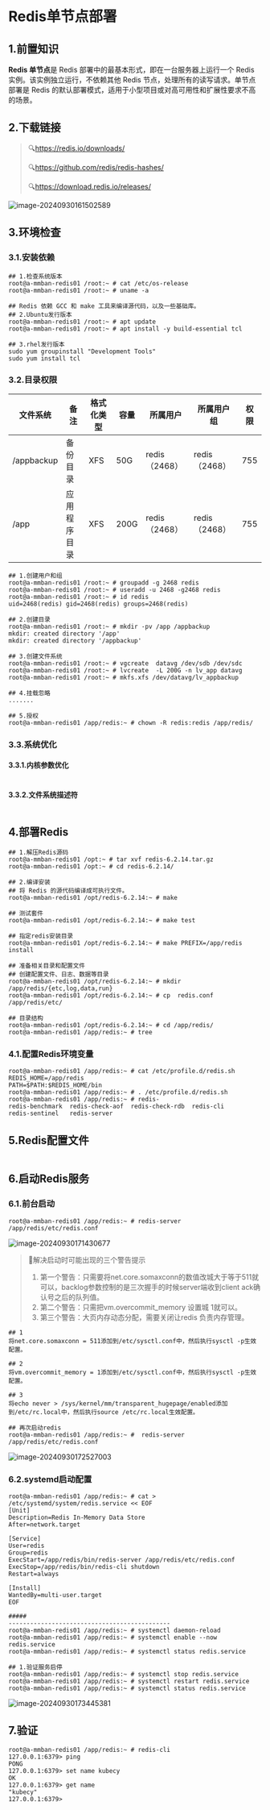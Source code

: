 # Redis单节点部署

## 1.前置知识

**Redis 单节点**是 Redis 部署中的最基本形式，即在一台服务器上运行一个 Redis 实例。该实例独立运行，不依赖其他 Redis 节点，处理所有的读写请求。单节点部署是 Redis 的默认部署模式，适用于小型项目或对高可用性和扩展性要求不高的场景。

## 2.下载链接

> :mag:https://redis.io/downloads/
>
> :mag:https://github.com/redis/redis-hashes/
>
> :mag:https://download.redis.io/releases/

![image-20240930161502589](./000.picture/image-20240930161502589.png)

## 3.环境检查

### 3.1.安装依赖

~~~shell
## 1.检查系统版本
root@a-mmban-redis01 /root:~ # cat /etc/os-release
root@a-mmban-redis01 /root:~ # uname -a

## Redis 依赖 GCC 和 make 工具来编译源代码，以及一些基础库。
## 2.Ubuntu发行版本
root@a-mmban-redis01 /root:~ # apt update
root@a-mmban-redis01 /root:~ # apt install -y build-essential tcl

## 3.rhel发行版本
sudo yum groupinstall "Development Tools"
sudo yum install tcl
~~~

### 3.2.目录权限

| 文件系统   | 备注         | 格式化类型 | 容量 | 所属用户      | 所属用户组    | 权限 |
| ---------- | ------------ | ---------- | ---- | ------------- | ------------- | ---- |
| /appbackup | 备份目录     | XFS        | 50G  | redis（2468） | redis（2468） | 755  |
| /app       | 应用程序目录 | XFS        | 200G | redis（2468） | redis（2468） | 755  |

~~~shell
## 1.创建用户和组
root@a-mmban-redis01 /root:~ # groupadd -g 2468 redis
root@a-mmban-redis01 /root:~ # useradd -u 2468 -g2468 redis
root@a-mmban-redis01 /root:~ # id redis 
uid=2468(redis) gid=2468(redis) groups=2468(redis)

## 2.创建目录
root@a-mmban-redis01 /root:~ # mkdir -pv /app /appbackup
mkdir: created directory '/app'
mkdir: created directory '/appbackup'

## 3.创建文件系统
root@a-mmban-redis01 /root:~ # vgcreate  datavg /dev/sdb /dev/sdc
root@a-mmban-redis01 /root:~ # lvcreate  -L 200G -n lv_app datavg 
root@a-mmban-redis01 /root:~ # mkfs.xfs /dev/datavg/lv_appbackup

## 4.挂载忽略
.......

## 5.授权
root@a-mmban-redis01 /app/redis:~ # chown -R redis:redis /app/redis/ 
~~~

### 3.3.系统优化

#### 3.3.1.内核参数优化

~~~shelll

~~~

#### 3.3.2.文件系统描述符

~~~shell
~~~

## 4.部署Redis

~~~shell
## 1.解压Redis源码
root@a-mmban-redis01 /opt:~ # tar xvf redis-6.2.14.tar.gz 
root@a-mmban-redis01 /opt:~ # cd redis-6.2.14/

## 2.编译安装
## 将 Redis 的源代码编译成可执行文件。
root@a-mmban-redis01 /opt/redis-6.2.14:~ # make 

## 测试套件
root@a-mmban-redis01 /opt/redis-6.2.14:~ # make test

## 指定redis安装目录
root@a-mmban-redis01 /opt/redis-6.2.14:~ # make PREFIX=/app/redis install

## 准备相关目录和配置文件
## 创建配置文件、日志、数据等目录
root@a-mmban-redis01 /opt/redis-6.2.14:~ # mkdir /app/redis/{etc,log,data,run} 
root@a-mmban-redis01 /opt/redis-6.2.14:~ # cp  redis.conf /app/redis/etc/

## 目录结构
root@a-mmban-redis01 /opt/redis-6.2.14:~ # cd /app/redis/
root@a-mmban-redis01 /app/redis:~ # tree
~~~

### 4.1.配置Redis环境变量

~~~shell
root@a-mmban-redis01 /app/redis:~ # cat /etc/profile.d/redis.sh
REDIS_HOME=/app/redis
PATH=$PATH:$REDIS_HOME/bin
root@a-mmban-redis01 /app/redis:~ # . /etc/profile.d/redis.sh 
root@a-mmban-redis01 /app/redis:~ # redis-
redis-benchmark  redis-check-aof  redis-check-rdb  redis-cli        redis-sentinel   redis-server  
~~~

## 5.Redis配置文件

~~~shell

~~~

## 6.启动Redis服务

### 6.1.前台启动

~~~shell
root@a-mmban-redis01 /app/redis:~ # redis-server  /app/redis/etc/redis.conf 
~~~

![image-20240930171430677](./000.picture/image-20240930171430677.png)

>:bell:解决启动时可能出现的三个警告提示
>
>1. 第一个警告：只需要将net.core.somaxconn的数值改城大于等于511就可以，backlog参数控制的是三次握手的时候server端收到client ack确认号之后的队列值。
>2. 第二个警告：只需把vm.overcommit_memory 设置城 1就可以。
>3. 第三个警告：大页内存动态分配，需要关闭让redis 负责内存管理。

~~~shell
## 1
将net.core.somaxconn = 511添加到/etc/sysctl.conf中，然后执行sysctl -p生效配置。

## 2
将vm.overcommit_memory = 1添加到/etc/sysctl.conf中，然后执行sysctl -p生效配置。

## 3
将echo never > /sys/kernel/mm/transparent_hugepage/enabled添加到/etc/rc.local中，然后执行source /etc/rc.local生效配置。

## 再次启动redis
root@a-mmban-redis01 /app/redis:~ #  redis-server  /app/redis/etc/redis.conf
~~~

![image-20240930172527003](./000.picture/image-20240930172527003.png)

### 6.2.systemd启动配置

~~~shell
root@a-mmban-redis01 /app/redis:~ # cat > /etc/systemd/system/redis.service << EOF
[Unit]
Description=Redis In-Memory Data Store
After=network.target

[Service]
User=redis
Group=redis
ExecStart=/app/redis/bin/redis-server /app/redis/etc/redis.conf 
ExecStop=/app/redis/bin/redis-cli shutdown
Restart=always

[Install]
WantedBy=multi-user.target
EOF

#####
---------------------------------------------
root@a-mmban-redis01 /app/redis:~ # systemctl daemon-reload 
root@a-mmban-redis01 /app/redis:~ # systemctl enable --now redis.service
root@a-mmban-redis01 /app/redis:~ # systemctl status redis.service

## 1.验证服务启停
root@a-mmban-redis01 /app/redis:~ # systemctl stop redis.service
root@a-mmban-redis01 /app/redis:~ # systemctl restart redis.service 
root@a-mmban-redis01 /app/redis:~ # systemctl status redis.service
~~~

![image-20240930173445381](./000.picture/image-20240930173445381.png)

## 7.验证

~~~shell
root@a-mmban-redis01 /app/redis:~ # redis-cli  
127.0.0.1:6379> ping
PONG
127.0.0.1:6379> set name kubecy
OK
127.0.0.1:6379> get name
"kubecy"
127.0.0.1:6379> 
~~~

